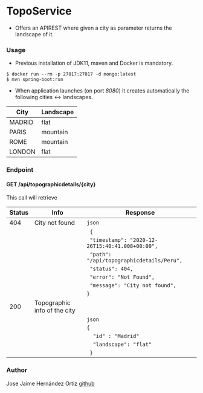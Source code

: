 # TopoService

* Offers an APIREST where given a city as parameter returns the landscape of it.

### Usage
* Previous installation of JDK11, maven and Docker is mandatory.

``` 
$ docker run --rm -p 27017:27017 -d mongo:latest 
$ mvn spring-boot:run    
```

* When application launches (on port *8080*) it creates automatically the following cities <-> landscapes.

| City    | Landscape   |
| ------- | ----------- |
| MADRID  | flat        |
| PARIS   | mountain    |
| ROME    | mountain    |
| LONDON  | flat        |

### Endpoint

#### GET /api/topographicdetails/{city}

This call will retrieve

| Status | Info                           | Response  |
| ------ | -----------------------------  | --------- |
| 404    | City not found                 | `json`                                            |
|        |                                | ` {`                                              |
|        |                                | ` "timestamp": "2020-12-26T15:40:41.008+00:00",`  |
|        |                                | ` "path": "/api/topographicdetails/Peru",`        |
|        |                                | ` "status": 404,`                                 |
|        |                                | ` "error": "Not Found",`                          |
|        |                                | ` "message": "City not found",`                   |
|        |                                | `}`                                               |
| 200    | Topographic info of the city   |                                                   |
|        |                                | `json`                                            |
|        |                                | ` { `                                             |
|        |                                | `   "id" : "Madrid" `                             |
|        |                                | `   "landscape": "flat" `                         |
|        |                                | ` }`                                              |


### Author

Jose Jaime Hernández Ortiz [github](https://github.com/zuldare)